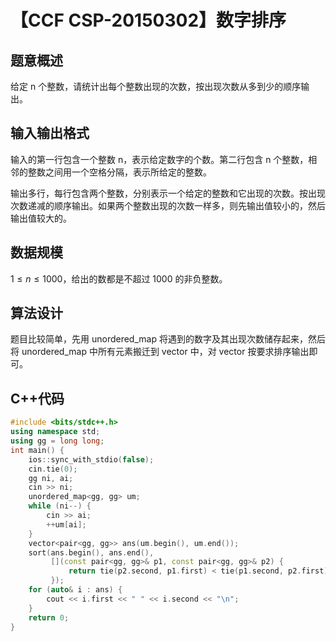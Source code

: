 # 【CCF CSP-20150302】数字排序

## 题意概述

给定 n 个整数，请统计出每个整数出现的次数，按出现次数从多到少的顺序输出。

## 输入输出格式

输入的第一行包含一个整数 n，表示给定数字的个数。第二行包含 n 个整数，相邻的整数之间用一个空格分隔，表示所给定的整数。

输出多行，每行包含两个整数，分别表示一个给定的整数和它出现的次数。按出现次数递减的顺序输出。如果两个整数出现的次数一样多，则先输出值较小的，然后输出值较大的。

## 数据规模

$1\le n\le 1000$，给出的数都是不超过 1000 的非负整数。

## 算法设计

题目比较简单，先用 unordered_map 将遇到的数字及其出现次数储存起来，然后将 unordered_map 中所有元素搬迁到 vector 中，对 vector 按要求排序输出即可。

## C++代码

```cpp
#include <bits/stdc++.h>
using namespace std;
using gg = long long;
int main() {
    ios::sync_with_stdio(false);
    cin.tie(0);
    gg ni, ai;
    cin >> ni;
    unordered_map<gg, gg> um;
    while (ni--) {
        cin >> ai;
        ++um[ai];
    }
    vector<pair<gg, gg>> ans(um.begin(), um.end());
    sort(ans.begin(), ans.end(),
         [](const pair<gg, gg>& p1, const pair<gg, gg>& p2) {
             return tie(p2.second, p1.first) < tie(p1.second, p2.first);
         });
    for (auto& i : ans) {
        cout << i.first << " " << i.second << "\n";
    }
    return 0;
}
```
